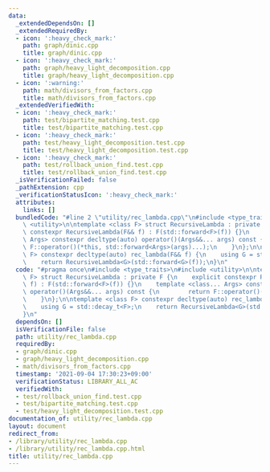 ```yaml
---
data:
  _extendedDependsOn: []
  _extendedRequiredBy:
  - icon: ':heavy_check_mark:'
    path: graph/dinic.cpp
    title: graph/dinic.cpp
  - icon: ':heavy_check_mark:'
    path: graph/heavy_light_decomposition.cpp
    title: graph/heavy_light_decomposition.cpp
  - icon: ':warning:'
    path: math/divisors_from_factors.cpp
    title: math/divisors_from_factors.cpp
  _extendedVerifiedWith:
  - icon: ':heavy_check_mark:'
    path: test/bipartite_matching.test.cpp
    title: test/bipartite_matching.test.cpp
  - icon: ':heavy_check_mark:'
    path: test/heavy_light_decomposition.test.cpp
    title: test/heavy_light_decomposition.test.cpp
  - icon: ':heavy_check_mark:'
    path: test/rollback_union_find.test.cpp
    title: test/rollback_union_find.test.cpp
  _isVerificationFailed: false
  _pathExtension: cpp
  _verificationStatusIcon: ':heavy_check_mark:'
  attributes:
    links: []
  bundledCode: "#line 2 \"utility/rec_lambda.cpp\"\n#include <type_traits>\n#include\
    \ <utility>\n\ntemplate <class F> struct RecursiveLambda : private F {\n    explicit\
    \ constexpr RecursiveLambda(F&& f) : F(std::forward<F>(f)) {}\n    template <class...\
    \ Args> constexpr decltype(auto) operator()(Args&&... args) const {\n        return\
    \ F::operator()(*this, std::forward<Args>(args)...);\n    }\n};\n\ntemplate <class\
    \ F> constexpr decltype(auto) rec_lambda(F&& f) {\n    using G = std::decay_t<F>;\n\
    \    return RecursiveLambda<G>(std::forward<G>(f));\n}\n"
  code: "#pragma once\n#include <type_traits>\n#include <utility>\n\ntemplate <class\
    \ F> struct RecursiveLambda : private F {\n    explicit constexpr RecursiveLambda(F&&\
    \ f) : F(std::forward<F>(f)) {}\n    template <class... Args> constexpr decltype(auto)\
    \ operator()(Args&&... args) const {\n        return F::operator()(*this, std::forward<Args>(args)...);\n\
    \    }\n};\n\ntemplate <class F> constexpr decltype(auto) rec_lambda(F&& f) {\n\
    \    using G = std::decay_t<F>;\n    return RecursiveLambda<G>(std::forward<G>(f));\n\
    }\n"
  dependsOn: []
  isVerificationFile: false
  path: utility/rec_lambda.cpp
  requiredBy:
  - graph/dinic.cpp
  - graph/heavy_light_decomposition.cpp
  - math/divisors_from_factors.cpp
  timestamp: '2021-09-04 17:30:23+09:00'
  verificationStatus: LIBRARY_ALL_AC
  verifiedWith:
  - test/rollback_union_find.test.cpp
  - test/bipartite_matching.test.cpp
  - test/heavy_light_decomposition.test.cpp
documentation_of: utility/rec_lambda.cpp
layout: document
redirect_from:
- /library/utility/rec_lambda.cpp
- /library/utility/rec_lambda.cpp.html
title: utility/rec_lambda.cpp
---
```

